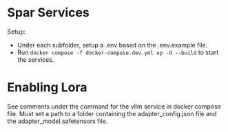 # Spar Services

Setup:

- Under each subfolder, setup a .env based on the .env.example file.
- Run `docker compose -f docker-compose.dev.yml up -d --build` to start the services.

# Enabling Lora

See comments under the command for the vllm service in docker compose file. Must set a path to a folder containing the adapter_config.json file and the adapter_model.safetensors file.

